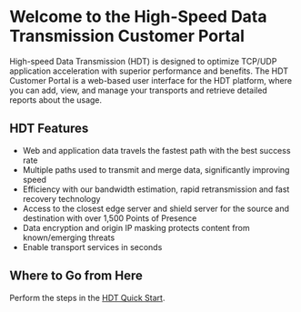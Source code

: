 # Welcome to the High-Speed Data Transmission Customer Portal

High-speed Data Transmission (HDT) is designed to optimize TCP/UDP application acceleration with superior performance and benefits. The HDT Customer Portal is a web-based user interface for the HDT platform, where you can add, view, and manage your transports and retrieve detailed reports about the usage.


## HDT Features

- Web and application data travels the fastest path with the best success rate
- Multiple paths used to transmit and merge data, significantly improving speed
- Efficiency with our bandwidth estimation, rapid retransmission and fast recovery technology
- Access to the closest edge server and shield server for the source and destination with over 1,500 Points of Presence
- Data encryption and origin IP masking protects content from known/emerging threats
- Enable transport services in seconds


## Where to Go from Here

Perform the steps in the [HDT Quick Start](</docs/getting-started.md>).
